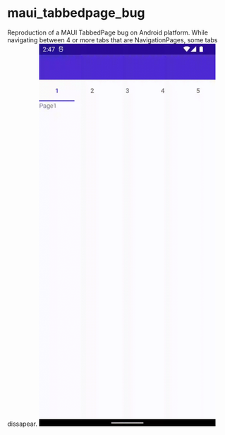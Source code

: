 # maui_tabbedpage_bug
Reproduction of a MAUI TabbedPage bug on Android platform. While navigating between 4 or more tabs that are NavigationPages, some tabs dissapear.
<img src="https://github.com/neordi/maui_tabbedpage_bug/blob/main/MauiBugReport.gif" width="400"/>
